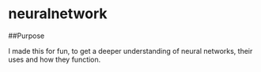 # neuralnetwork

##Purpose

I made this for fun, to get a deeper understanding of neural networks, their uses and how they function.
